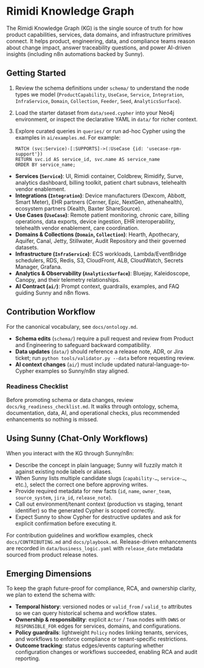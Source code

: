 # Rimidi Knowledge Graph

The Rimidi Knowledge Graph (KG) is the single source of truth for how product capabilities, services, data domains, and infrastructure primitives connect. It helps product, engineering, data, and compliance teams reason about change impact, answer traceability questions, and power AI-driven insights (including n8n automations backed by Sunny).

## Getting Started
1. Review the schema definitions under `schema/` to understand the node types we model (`ProductCapability`, `UseCase`, `Service`, `Integration`, `InfraService`, `Domain`, `Collection`, `Feeder`, `Seed`, `AnalyticsSurface`).
2. Load the starter dataset from `data/seed.cypher` into your Neo4j environment, or inspect the declarative YAML in `data/` for richer context.
3. Explore curated queries in `queries/` or run ad-hoc Cypher using the examples in `ai/examples.md`. For example:

   ```cypher
   MATCH (svc:Service)-[:SUPPORTS]->(:UseCase {id: 'usecase-rpm-support'})
   RETURN svc.id AS service_id, svc.name AS service_name
   ORDER BY service_name;
   ```

- **Services (`Service`)**: UI, Rimidi container, Coldbrew, Rimidify, Surve, analytics dashboard, billing toolkit, patient chart subnavs, telehealth vendor enablement.
- **Integrations (`Integration`)**: Device manufacturers (Dexcom, Abbott, Smart Meter), EHR partners (Cerner, Epic, NextGen, athenahealth), ecosystem partners (Xealth, Baxter ShareSource).
- **Use Cases (`UseCase`)**: Remote patient monitoring, chronic care, billing operations, data exports, device ingestion, EHR interoperability, telehealth vendor enablement, care coordination.
- **Domains & Collections (`Domain`, `Collection`)**: Hearth, Apothecary, Aquifer, Canal, Jetty, Stillwater, Audit Repository and their governed datasets.
- **Infrastructure (`InfraService`)**: ECS workloads, Lambda/EventBridge schedulers, RDS, Redis, S3, CloudFront, ALB, CloudWatch, Secrets Manager, Grafana.
- **Analytics & Observability (`AnalyticsSurface`)**: Bluejay, Kaleidoscope, Canopy, and their telemetry relationships.
- **AI Contract (`ai/`)**: Prompt context, guardrails, examples, and FAQ guiding Sunny and n8n flows.

## Contribution Workflow

For the canonical vocabulary, see `docs/ontology.md`.

- **Schema edits** (`schema/`) require a pull request and review from Product and Engineering to safeguard backward compatibility.
- **Data updates** (`data/`) should reference a release note, ADR, or Jira ticket; run `python tools/validator.py --data` before requesting review.
- **AI context changes** (`ai/`) must include updated natural-language-to-Cypher examples so Sunny/n8n stay aligned.

### Readiness Checklist

Before promoting schema or data changes, review `docs/kg_readiness_checklist.md`. It walks through ontology, schema, documentation, data, AI, and operational checks, plus recommended enhancements so nothing is missed.

## Using Sunny (Chat-Only Workflows)

When you interact with the KG through Sunny/n8n:
- Describe the concept in plain language; Sunny will fuzzily match it against existing node labels or aliases.
- When Sunny lists multiple candidate slugs (`capability-…`, `service-…`, etc.), select the correct one before approving writes.
- Provide required metadata for new facts (`id`, `name`, `owner_team`, `source_system`, `jira_id`, `release_note`).
- Call out environment/tenant context (production vs staging, tenant identifier) so the generated Cypher is scoped correctly.
- Expect Sunny to show Cypher for destructive updates and ask for explicit confirmation before executing it.


For contribution guidelines and workflow examples, check `docs/CONTRIBUTING.md` and `docs/playbook.md`. Release-driven enhancements are recorded in `data/business_logic.yaml` with `release_date` metadata sourced from product release notes.

## Emerging Dimensions

To keep the graph future-proof for compliance, RCA, and ownership clarity, we plan to extend the schema with:

- **Temporal history**: versioned nodes or `valid_from` / `valid_to` attributes so we can query historical schema and workflow states.
- **Ownership & responsibility**: explicit `Actor` / `Team` nodes with `OWNS` or `RESPONSIBLE_FOR` edges for services, domains, and configurations.
- **Policy guardrails**: lightweight `Policy` nodes linking tenants, services, and workflows to enforce compliance or tenant-specific restrictions.
- **Outcome tracking**: status edges/events capturing whether configuration changes or workflows succeeded, enabling RCA and audit reporting.
